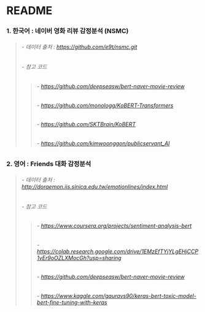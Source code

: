 # README


### 1. 한국어 : 네이버 영화 리뷰 감정분석 (NSMC)

> ######   - 데이터 출처 : https://github.com/e9t/nsmc.git
> ######   - 참고 코드 
>  > ######   - https://github.com/deepseasw/bert-naver-movie-review
>  > ######   - https://github.com/monologg/KoBERT-Transformers
>  > ######   - https://github.com/SKTBrain/KoBERT
>  > ######   - https://github.com/kimwoonggon/publicservant_AI
   
                

### 2. 영어 : Friends 대화 감정분석

> ######   - 데이터 출처 : http://doraemon.iis.sinica.edu.tw/emotionlines/index.html
> ######   - 참고 코드
>  > ######   - https://www.coursera.org/projects/sentiment-analysis-bert
>  > ######   - https://colab.research.google.com/drive/1EMzEfTYjYLgEHjCCP1vEr9oOZLXMocGh?usp=sharing
>  > ######   - https://github.com/deepseasw/bert-naver-movie-review
>  > ######   - https://www.kaggle.com/gauravs90/keras-bert-toxic-model-bert-fine-tuning-with-keras
                

  
